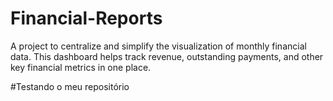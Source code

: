 # Financial-Reports
 A project to centralize and simplify the visualization of monthly financial data. This dashboard helps track revenue, outstanding payments, and other key financial metrics in one place.

#Testando o meu repositório